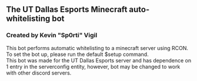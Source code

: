 ## The UT Dallas Esports Minecraft auto-whitelisting bot
### Created by Kevin "Sp0rti" Vigil
This bot performs automatic whitelisting to a minecraft server using RCON. To set the bot up, please run the default $setup command. <br />
This bot was made for the UT Dallas Esports server and has dependence on 1 entry in the serverconfig entity, however, bot may be changed to work with other discord servers.
